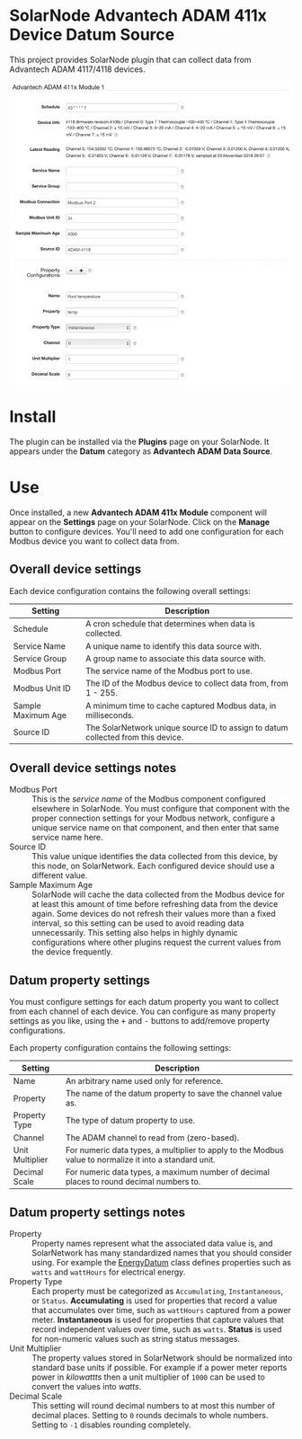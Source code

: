 # SolarNode Advantech ADAM 411x Device Datum Source

This project provides SolarNode plugin that can collect data from Advantech ADAM 4117/4118 devices.

![settings](docs/solarnode-adam411x-device-settings.png)

# Install

The plugin can be installed via the **Plugins** page on your SolarNode. It
appears under the **Datum** category as **Advantech ADAM Data Source**.

# Use

Once installed, a new **Advantech ADAM 411x Module** component will appear on the
**Settings** page on your SolarNode. Click on the **Manage** button to configure
devices. You'll need to add one configuration for each Modbus device you want to
collect data from.

## Overall device settings

Each device configuration contains the following overall settings:

| Setting            | Description                                                                      |
|--------------------|----------------------------------------------------------------------------------|
| Schedule           | A cron schedule that determines when data is collected.                          |
| Service Name       | A unique name to identify this data source with.                                 |
| Service Group      | A group name to associate this data source with.                                 |
| Modbus Port        | The service name of the Modbus port to use.                                      |
| Modbus Unit ID     | The ID of the Modbus device to collect data from, from 1 - 255.                  |
| Sample Maximum Age | A minimum time to cache captured Modbus data, in milliseconds.                   |
| Source ID          | The SolarNetwork unique source ID to assign to datum collected from this device. |

## Overall device settings notes

<dl>
	<dt>Modbus Port</dt>
	<dd>This is the <i>service name</i> of the Modbus component configured elsewhere
	in SolarNode. You must configure that component with the proper connection settings
	for your Modbus network, configure a unique service name on that component, and then
	enter that same service name here.</dd>
	<dt>Source ID</dt>
	<dd>This value unique identifies the data collected from this device, by this node,
	 on SolarNetwork. Each configured device should use a different value.</dd>
	<dt>Sample Maximum Age</dt>
	<dd>SolarNode will cache the data collected from the Modbus device for at least
	this amount of time before refreshing data from the device again. Some devices
	do not refresh their values more than a fixed interval, so this setting can be
	used to avoid reading data unnecessarily. This setting also helps in highly
	dynamic configurations where other plugins request the current values from
	the device frequently.</dd>
</dl>

## Datum property settings

You must configure settings for each datum property you want to collect from each channel of each device.
You can configure as many property settings as you like, using the <kbd>+</kbd> and <kbd>-</kbd>
buttons to add/remove property configurations.

Each property configuration contains the following settings:

| Setting         | Description                                                                                             |
|-----------------|---------------------------------------------------------------------------------------------------------|
| Name            | An arbitrary name used only for reference.                                                              |
| Property        | The name of the datum property to save the channel value as.                                            |
| Property Type   | The type of datum property to use.                                                                      |
| Channel         | The ADAM channel to read from (zero-based).                                                             |
| Unit Multiplier | For numeric data types, a multiplier to apply to the Modbus value to normalize it into a standard unit. |
| Decimal Scale   | For numeric data types, a maximum number of decimal places to round decimal numbers to.                 |

## Datum property settings notes

<dl>
	<dt>Property</dt>
	<dd>Property names represent what the associated data value is, and SolarNetwork
	has many standardized names that you should consider using. For example the
	<a href="https://github.com/SolarNetwork/solarnetwork-node/blob/master/net.solarnetwork.node/src/net/solarnetwork/node/domain/EnergyDatum.java">EnergyDatum</a>
	class defines properties such as <code>watts</code> and <code>wattHours</code>
	for electrical energy.</dd>
	<dt>Property Type</dt>
	<dd>Each property must be categorized as <code>Accumulating</code>, <code>Instantaneous</code>,
	or <code>Status</code>. <b>Accumulating</b> is used for properties that record
	a value that accumulates over time, such as <code>wattHours</code> captured from
	a power meter. <b>Instantaneous</b> is used for properties that capture values
	that record independent values over time, such as <code>watts</code>. <b>Status</b>
	is used for non-numeric values such as string status messages.</dd>
	<dt>Unit Multiplier</dt>
	<dd>The property values stored in SolarNetwork should be normalized into standard
	base units if possible. For example if a power meter reports power in <i>kilowattts</i>
	then a unit multiplier of <code>1000</code> can be used to convert the values into
	<i>watts</i>.</dd>
	<dt>Decimal Scale</dt>
	<dd>This setting will round decimal numbers to at most this number of decimal places. Setting
	to <code>0</code> rounds decimals to whole numbers. Setting to <code>-1</code> disables
	rounding completely.</dd>
</dl>
